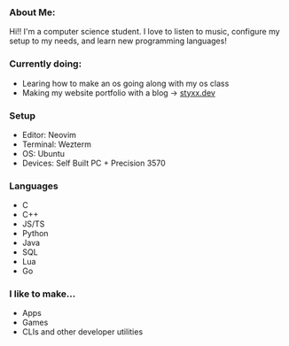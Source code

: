 ### About Me:
Hi!! I'm a computer science student. I love to listen to music, configure my setup to my needs, and learn new programming languages!

### Currently doing: 
- Learing how to make an os going along with my os class
- Making my website portfolio with a blog -> [styxx.dev](https://www.styxx.dev)


### Setup
- Editor: Neovim
- Terminal: Wezterm
- OS: Ubuntu
- Devices: Self Built PC + Precision 3570

### Languages
- C
- C++
- JS/TS
- Python
- Java
- SQL
- Lua
- Go

### I like to make...
- Apps
- Games
- CLIs and other developer utilities
